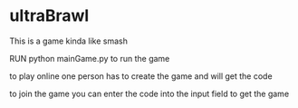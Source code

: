 # ultraBrawl
This is a game kinda like smash




RUN python mainGame.py to run the game 



to play online one person has to create the game and will get the code

to join the game you can enter the code into the input field to get the game
